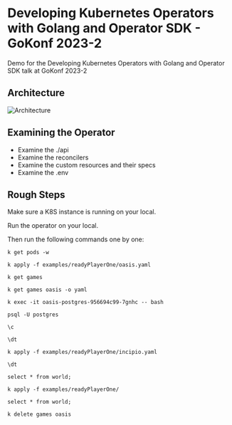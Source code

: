 # Developing Kubernetes Operators with Golang and Operator SDK - GoKonf 2023-2

Demo for the Developing Kubernetes Operators with Golang and Operator SDK talk at GoKonf 2023-2

## Architecture

![Architecture](https://github.com/user-attachments/assets/c518142b-f034-4f24-8471-ee1233154206)

## Examining the Operator

* Examine the ./api
* Examine the reconcilers
* Examine the custom resources and their specs
* Examine the .env

## Rough Steps

Make sure a K8S instance is running on your local.

Run the operator on your local.

Then run the following commands one by one:

```shell
k get pods -w
```

```shell
k apply -f examples/readyPlayerOne/oasis.yaml 
```

```shell
k get games
```

```shell
k get games oasis -o yaml
```

```shell
k exec -it oasis-postgres-956694c99-7gnhc -- bash
```

```shell
psql -U postgres
```

```postgresql
\c
```

```postgresql
\dt
```

```shell
k apply -f examples/readyPlayerOne/incipio.yaml
```

```postgresql
\dt
```

```postgresql
select * from world;
```

```shell
k apply -f examples/readyPlayerOne/
```

```postgresql
select * from world;
```

```shell
k delete games oasis
```

